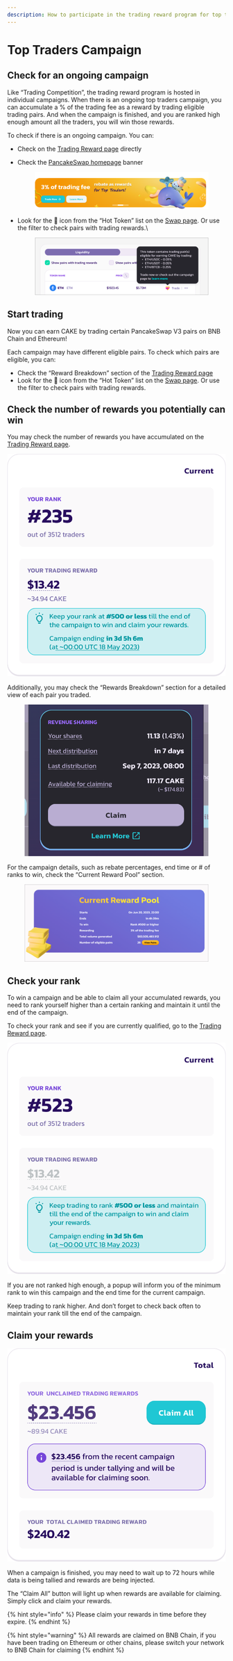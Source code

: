 ```yaml
---
description: How to participate in the trading reward program for top traders
---
```


# Top Traders Campaign

## Check for an ongoing campaign <a href="#978733be-1ca0-4eb6-a35e-44b7f8365222" id="978733be-1ca0-4eb6-a35e-44b7f8365222"></a>

Like “Trading Competition”, the trading reward program is hosted in individual campaigns. When there is an ongoing top traders campaign, you can accumulate a % of the trading fee as a reward by trading eligible trading pairs. And when the campaign is finished, and you are ranked high enough amount all the traders, you will win those rewards.

To check if there is an ongoing campaign. You can:

* Check on the [Trading Reward page](https://pancakeswap.finance/trading-reward/top-traders) directly
*   Check the [PancakeSwap homepage](https://pancakeswap.finance/) banner

    <figure><img src="../../../.gitbook/assets/image (6) (4) (1).png" alt=""><figcaption></figcaption></figure>
*   Look for the 💝 icon from the “Hot Token” list on the [Swap page](https://pancakeswap.finance/swap). Or use the filter to check pairs with trading rewards.\


    <figure><img src="../../../.gitbook/assets/image (1) (1) (1) (1).png" alt=""><figcaption></figcaption></figure>

## Start trading <a href="#5be1710d-25f3-485d-8184-91015c4dceca" id="5be1710d-25f3-485d-8184-91015c4dceca"></a>

Now you can earn CAKE by trading certain PancakeSwap V3 pairs on BNB Chain and Ethereum!

Each campaign may have different eligible pairs. To check which pairs are eligible, you can:

* Check the “Reward Breakdown” section of the [Trading Reward page](https://pancakeswap.finance/trading-reward/top-traders)
* Look for the 💝 icon from the “Hot Token” list on the [Swap page](https://pancakeswap.finance/swap). Or use the filter to check pairs with trading rewards.

## Check the number of rewards you potentially can win <a href="#7d7c7391-5454-4fa7-8928-c79885a00875" id="7d7c7391-5454-4fa7-8928-c79885a00875"></a>

You may check the number of rewards you have accumulated on the [Trading Reward page](https://pancakeswap.finance/trading-reward/top-traders).

![](<../../../.gitbook/assets/image (2) (1) (1).png>)

Additionally, you may check the “Rewards Breakdown” section for a detailed view of each pair you traded.

<figure><img src="../../../.gitbook/assets/image (8).png" alt=""><figcaption></figcaption></figure>

For the campaign details, such as rebate percentages, end time or # of ranks to win, check the “Current Reward Pool” section.

<figure><img src="../../../.gitbook/assets/image (4) (2).png" alt=""><figcaption></figcaption></figure>

## Check your rank <a href="#d7d60391-c3fc-4acb-9dfb-5c95a09403d5" id="d7d60391-c3fc-4acb-9dfb-5c95a09403d5"></a>

To win a campaign and be able to claim all your accumulated rewards, you need to rank yourself higher than a certain ranking and maintain it until the end of the campaign.

To check your rank and see if you are currently qualified, go to the [Trading Reward page](https://pancakeswap.finance/trading-reward/top-traders).

![](<../../../.gitbook/assets/image (3) (1).png>)

If you are not ranked high enough, a popup will inform you of the minimum rank to win this campaign and the end time for the current campaign.

Keep trading to rank higher. And don’t forget to check back often to maintain your rank till the end of the campaign.

## Claim your rewards <a href="#5a0d1633-dba9-46c0-919c-77fee912f986" id="5a0d1633-dba9-46c0-919c-77fee912f986"></a>

![](<../../../.gitbook/assets/image (5) (3).png>)

When a campaign is finished, you may need to wait up to 72 hours while data is being tallied and rewards are being injected.

The “Claim All” button will light up when rewards are available for claiming. Simply click and claim your rewards.

{% hint style="info" %}
Please claim your rewards in time before they expire.
{% endhint %}

{% hint style="warning" %}
All rewards are claimed on BNB Chain, if you have been trading on Ethereum or other chains, please switch your network to BNB Chain for claiming
{% endhint %}
